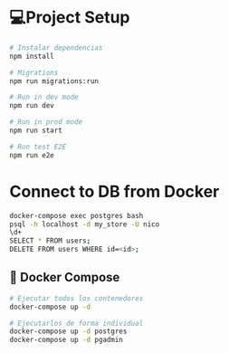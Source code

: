 # 💻Project Setup

```sh
# Instalar dependencias
npm install

# Migrations
npm run migrations:run

# Run in dev mode
npm run dev

# Run in prod mode
npm run start

# Run test E2E
npm run e2e
```

# Connect to DB from Docker

```sh
docker-compose exec postgres bash
psql -h localhost -d my_store -U nico
\d+
SELECT * FROM users;
DELETE FROM users WHERE id=<id>;
```

## 🐳 Docker Compose

```sh
# Ejecutar todos los contenedores
docker-compose up -d

# Ejecutarlos de forma individual
docker-compose up -d postgres
docker-compose up -d pgadmin
```
